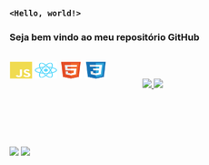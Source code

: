 ### <code>&lt;Hello, world!&gt;</code>
### Seja bem vindo ao meu repositório GitHub

 <div style="display: inline_block"><br>
  <img align="center" alt="Dedé-Js" height="30" width="40" src="https://raw.githubusercontent.com/devicons/devicon/master/icons/javascript/javascript-plain.svg">
  <img align="center" alt="Dedé-React" height="30" width="40" src="https://raw.githubusercontent.com/devicons/devicon/master/icons/react/react-original.svg">
  <img align="center" alt="Dedé-HTML" height="30" width="40" src="https://raw.githubusercontent.com/devicons/devicon/master/icons/html5/html5-original.svg">
  <img align="center" alt="Dedé-CSS" height="30" width="40" src="https://raw.githubusercontent.com/devicons/devicon/master/icons/css3/css3-original.svg">
</div>

<div align="center">
  <a target="_blank"href="https://github.com/andremoraes98">
  <img height="180em" src="https://github-readme-stats.vercel.app/api?username=andremoraes98&show_icons=true&theme=dracula&include_all_commits=true&count_private=true"/>
  <img height="180em" src="https://github-readme-stats.vercel.app/api/top-langs/?username=andremoraes98&layout=compact&langs_count=7&theme=dracula"/>
</div>

<div style = "margin-top: 100px"> 
  <a href = "mailto:andre.moraes.98@gmail.com"><img src="https://img.shields.io/badge/-Gmail-%23333?style=for-the-badge&logo=gmail&logoColor=white" target="_blank"></a>
  <a href="https://www.linkedin.com/in/moraesandre/" target="_blank"><img src="https://img.shields.io/badge/-LinkedIn-%230077B5?style=for-the-badge&logo=linkedin&logoColor=white" target="_blank"></a> 
</div>
